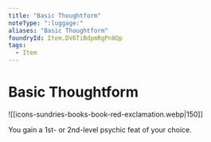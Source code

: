 ```yaml
---
title: "Basic Thoughtform"
noteType: ":luggage:"
aliases: "Basic Thoughtform"
foundryId: Item.DV6TiBdpmRgPn8Qp
tags:
  - Item
---
```


# Basic Thoughtform
![[icons-sundries-books-book-red-exclamation.webp|150]]

You gain a 1st- or 2nd-level psychic feat of your choice.
